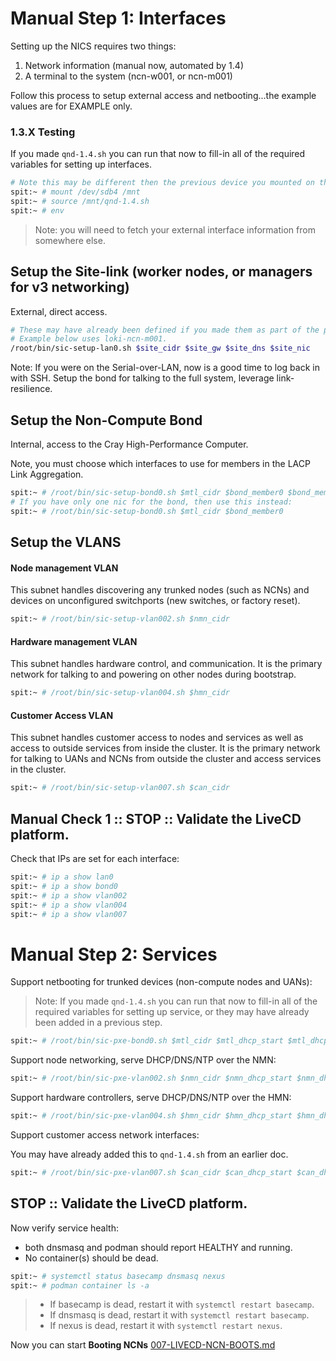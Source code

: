 # Manual Step 1: Interfaces

Setting up the NICS requires two things:
1. Network information (manual now, automated by 1.4)
2. A terminal to the system (ncn-w001, or ncn-m001)

Follow this process to setup external access and netbooting...the example values are for EXAMPLE
only.

### 1.3.X Testing

If you made `qnd-1.4.sh` you can run that now to fill-in all of the required variables
for setting up interfaces.

```bash
# Note this may be different then the previous device you mounted on the 1.3 system
spit:~ # mount /dev/sdb4 /mnt
spit:~ # source /mnt/qnd-1.4.sh
spit:~ # env
```

> Note: you will need to fetch your external interface information from somewhere else.

## Setup the Site-link (worker nodes, or managers for v3 networking)

External, direct access.

```bash
# These may have already been defined if you made them as part of the previous doc
# Example below uses loki-ncn-m001.
/root/bin/sic-setup-lan0.sh $site_cidr $site_gw $site_dns $site_nic
```

Note: If you were on the Serial-over-LAN, now is a good time to log back in with SSH.
Setup the bond for talking to the full system, leverage link-resilience.

## Setup the Non-Compute Bond

Internal, access to the Cray High-Performance Computer.

Note, you must choose which interfaces to use for members in the
LACP Link Aggregation.


```bash
spit:~ # /root/bin/sic-setup-bond0.sh $mtl_cidr $bond_member0 $bond_member1
# If you have only one nic for the bond, then use this instead:
spit:~ # /root/bin/sic-setup-bond0.sh $mtl_cidr $bond_member0
```

## Setup the VLANS

#### Node management VLAN

This subnet handles discovering any trunked nodes (such as NCNs)
and devices on unconfigured switchports (new switches, or factory reset).

```bash
spit:~ # /root/bin/sic-setup-vlan002.sh $nmn_cidr
```

#### Hardware management VLAN

This subnet handles hardware control, and communication. It is the primary
network for talking to and powering on other nodes during bootstrap.

```bash
spit:~ # /root/bin/sic-setup-vlan004.sh $hmn_cidr
```

#### Customer Access VLAN

This subnet handles customer access to nodes and services as well as access to outside services from inside the cluster. It is the primary
network for talking to UANs and NCNs from outside the cluster and access services in the cluster.

```bash
spit:~ # /root/bin/sic-setup-vlan007.sh $can_cidr
```

## Manual Check 1 :: STOP :: Validate the LiveCD platform.

Check that IPs are set for each interface:

```bash
spit:~ # ip a show lan0
spit:~ # ip a show bond0
spit:~ # ip a show vlan002
spit:~ # ip a show vlan004
spit:~ # ip a show vlan007
```

# Manual Step 2: Services

Support netbooting for trunked devices (non-compute nodes and UANs):

> Note: If you made `qnd-1.4.sh` you can run that now to fill-in all of the required variables
> for setting up service, or they may have already been added in a previous step.

```bash
spit:~ # /root/bin/sic-pxe-bond0.sh $mtl_cidr $mtl_dhcp_start $mtl_dhcp_end $dhcp_ttl
```

Support node networking, serve DHCP/DNS/NTP over the NMN:

```bash
spit:~ # /root/bin/sic-pxe-vlan002.sh $nmn_cidr $nmn_dhcp_start $nmn_dhcp_end $dhcp_ttl
```

Support hardware controllers, serve DHCP/DNS/NTP over the HMN:

```bash
spit:~ # /root/bin/sic-pxe-vlan004.sh $hmn_cidr $hmn_dhcp_start $hmn_dhcp_end $dhcp_ttl
```

Support customer access network interfaces:

You may have already added this to `qnd-1.4.sh` from an earlier doc.
```bash
spit:~ # /root/bin/sic-pxe-vlan007.sh $can_cidr $can_dhcp_start $can_dhcp_end $dhcp_ttl
```

## STOP :: Validate the LiveCD platform.

Now verify service health:
- both dnsmasq and podman should report HEALTHY and running.
- No container(s) should be dead.

```bash
spit:~ # systemctl status basecamp dnsmasq nexus
spit:~ # podman container ls -a
```

> - If basecamp is dead, restart it with `systemctl restart basecamp`.
> - If dnsmasq is dead, restart it with `systemctl restart basecamp`.
> - If nexus is dead, restart it with `systemctl restart nexus`.

Now you can start **Booting NCNs** [007-LIVECD-NCN-BOOTS.md](007-LIVECD-NCN-BOOTS.md)
